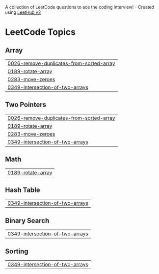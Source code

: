 A collection of LeetCode questions to ace the coding interview! - Created using [LeetHub v2](https://github.com/arunbhardwaj/LeetHub-2.0)
<!---LeetCode Topics Start-->
# LeetCode Topics
## Array
|  |
| ------- |
| [0026-remove-duplicates-from-sorted-array](https://github.com/Harshit-ganesh/Strivers_A2Z/tree/master/0026-remove-duplicates-from-sorted-array) |
| [0189-rotate-array](https://github.com/Harshit-ganesh/Strivers_A2Z/tree/master/0189-rotate-array) |
| [0283-move-zeroes](https://github.com/Harshit-ganesh/Strivers_A2Z/tree/master/0283-move-zeroes) |
| [0349-intersection-of-two-arrays](https://github.com/Harshit-ganesh/Strivers_A2Z/tree/master/0349-intersection-of-two-arrays) |
## Two Pointers
|  |
| ------- |
| [0026-remove-duplicates-from-sorted-array](https://github.com/Harshit-ganesh/Strivers_A2Z/tree/master/0026-remove-duplicates-from-sorted-array) |
| [0189-rotate-array](https://github.com/Harshit-ganesh/Strivers_A2Z/tree/master/0189-rotate-array) |
| [0283-move-zeroes](https://github.com/Harshit-ganesh/Strivers_A2Z/tree/master/0283-move-zeroes) |
| [0349-intersection-of-two-arrays](https://github.com/Harshit-ganesh/Strivers_A2Z/tree/master/0349-intersection-of-two-arrays) |
## Math
|  |
| ------- |
| [0189-rotate-array](https://github.com/Harshit-ganesh/Strivers_A2Z/tree/master/0189-rotate-array) |
## Hash Table
|  |
| ------- |
| [0349-intersection-of-two-arrays](https://github.com/Harshit-ganesh/Strivers_A2Z/tree/master/0349-intersection-of-two-arrays) |
## Binary Search
|  |
| ------- |
| [0349-intersection-of-two-arrays](https://github.com/Harshit-ganesh/Strivers_A2Z/tree/master/0349-intersection-of-two-arrays) |
## Sorting
|  |
| ------- |
| [0349-intersection-of-two-arrays](https://github.com/Harshit-ganesh/Strivers_A2Z/tree/master/0349-intersection-of-two-arrays) |
<!---LeetCode Topics End-->